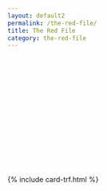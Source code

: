 ```yaml
---
layout: default2
permalink: /the-red-file/
title: The Red File
category: the-red-file
---
```


<div class="{{ page.title }}" style="padding-top: 14rem;">

  <!-- <header class="trf" style="margin-bottom: 2rem;background-color: darkred;color:#fffff2;text-align:center;padding:0.5rem;">
    <h2>THE RED FILE: read anywhere!</h2>
  </header> -->

  {% include card-trf.html %}

</div>
